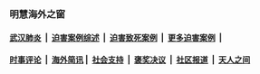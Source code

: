 
### 明慧海外之窗

####  [武汉肺炎](indexes/365.md?t=05170900) &nbsp;|&nbsp;  [迫害案例综述](indexes/328.md?t=05170900) &nbsp;|&nbsp; [迫害致死案例](indexes/277.md?t=05170900)  &nbsp;|&nbsp; [更多迫害案例](indexes/81.md?t=05170900)  &nbsp;|&nbsp; 
####  [时事评论](indexes/19.md?t=05170900) &nbsp;|&nbsp; [海外简讯](indexes/245.md?t=05170900)&nbsp;|&nbsp;  [社会支持](indexes/140.md?t=05170900) &nbsp;|&nbsp; [褒奖决议](indexes/282.md?t=05170900) &nbsp;|&nbsp; [社区报道](indexes/91.md?t=05170900)  &nbsp;|&nbsp; [天人之间](indexes/78.md?t=05170900) 

